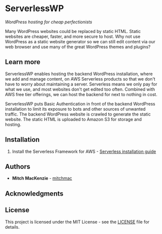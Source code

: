 # ServerlessWP
*WordPress hosting for cheap perfectionists*

Many WordPress websites could be replaced by static HTML. Static websites are cheaper, faster, and more secure to host.
Why not use WordPress as a static website generator so we can still edit content via our web browser and use many of the great WordPress themes and plugins?

## Learn more

ServerlessWP enables hosting the backend WordPress installation, where we add and manage content, on AWS Serverless products so that we don't have to worry about maintaining a server. Serverless means we only pay for what we use, and most websites don't get edited too often. Combined with AWS free tier offerings, we can host the backend for next to nothing in cost.

ServerlessWP puts Basic Authentication in front of the backend WordPress installation to limit its exposure to bots and other sources of unwanted traffic. The backend WordPress website is crawled to generate the static website. The static HTML is uploaded to Amazon S3 for storage and hosting.

## Installation

1. Install the Serverless Framework for AWS - [Serverless installation guide](https://serverless.com/framework/docs/providers/aws/guide/installation/)

## Authors

* **Mitch MacKenzie**  - [mitchmac](https://github.com/mitchmac)

## Acknowledgments

## License

This project is licensed under the MIT License - see the [LICENSE](LICENSE) file for details.
